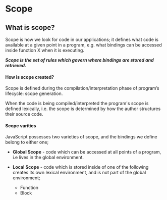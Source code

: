 # Scope

## What is scope?

Scope is how we look for code in our applications; it defines what code is available at a given point in a program, e.g.
what bindings can be accessed inside function X when it is executing.

__*Scope is the set of rules which govern where bindings are stored and retrieved.*__

#### How is scope created?

Scope is defined during the compilation/interpretation phase of program’s lifecycle: scope generation.

When the code is being compiled/interpreted the program's scope is defined lexically, i.e. the scope is determined by how the author structures their source code.

#### Scope varities

JavaScript possesses two varieties of scope, and the bindings we define belong to either one;

- __Global Scope__ - code which can be accessed at all points of a program, i.e lives in the global environment.
  
- __Local Scope__ - code which is stored inside of one of the following creates its own lexical environment, and is not part of the global environment;
  - Function
  - Block
